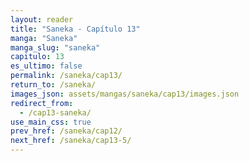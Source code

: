 ```yaml
---
layout: reader
title: "Saneka - Capítulo 13"
manga: "Saneka"
manga_slug: "saneka"
capitulo: 13
es_ultimo: false
permalink: /saneka/cap13/
return_to: /saneka/
images_json: assets/mangas/saneka/cap13/images.json
redirect_from:
  - /cap13-saneka/
use_main_css: true
prev_href: /saneka/cap12/
next_href: /saneka/cap13-5/
---
```

